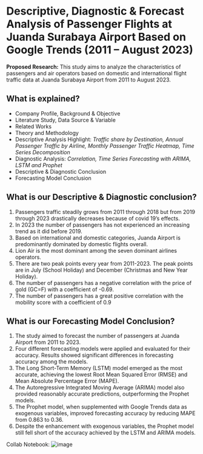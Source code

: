 
# Descriptive, Diagnostic & Forecast Analysis of Passenger Flights at Juanda Surabaya Airport Based on Google Trends (2011 – August 2023)

**Proposed Research:**
This study aims to analyze the characteristics of passengers and air operators based on domestic and international flight traffic data at Juanda Surabaya Airport from 2011 to August 2023.


## What is explained?

- Company Profile, Background & Objective
- Literature Study, Data Source & Variable
- Related Works
- Theory and Methodology 
- Descriptive Analysis Highlight: _Traffic share by Destination, Annual Passenger Traffic by Airline, Monthly Passenger Traffic Heatmap, Time Series Decomposition_ 
- Diagnostic Analysis: _Correlation, Time Series Forecasting with ARIMA, LSTM and Prophet_
- Descriptive & Diagnostic Conclusion
- Forecasting Model Conclusion

## What is our **Descriptive & Diagnostic** conclusion?

1. Passengers traffic steadily grows from 2011 through 2018 but from 2019 through 2023 drastically decreases because of covid 19’s effects.
2. In 2023 the number of passengers has not experienced an increasing trend as it did before 2019.
3. Based on international and domestic categories, Juanda Airport is predominantly dominated by domestic flights overall.
4. Lion Air is the most dominant among the seven dominant airlines operators.
5. There are two peak points every year from 2011-2023. The peak points are in July (School Holiday) and December (Christmas and New Year Holiday).
6. The number of passengers has a negative correlation with the price of gold (GC=F) with a coefficient of -0.69.
7. The number of passengers has a great positive correlation with the mobility score with a coefficient of 0.9

## What is our **Forecasting Model** Conclusion?

1. The study aimed to forecast the number of passengers at Juanda Airport from 2011 to 2023.
2. Four different forecasting models were applied and evaluated for their accuracy. Results showed significant differences in forecasting accuracy among the models.
3. The Long Short-Term Memory (LSTM) model emerged as the most accurate, achieving the lowest Root Mean Squared Error (RMSE) and Mean Absolute Percentage Error (MAPE).
4. The Autoregressive Integrated Moving Average (ARIMA) model also provided reasonably accurate predictions, outperforming the Prophet models.
5. The Prophet model, when supplemented with Google Trends data as exogenous variables, improved forecasting accuracy by reducing MAPE from 0.863 to 0.36.
6. Despite the enhancement with exogenous variables, the Prophet model still fell short of the accuracy achieved by the LSTM and ARIMA models.

Collab Notebook:
![image](https://github.com/user-attachments/assets/715f8283-e497-4c13-a8f7-cf64747120e2)

